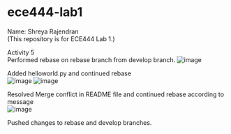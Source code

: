 # ece444-lab1
Name: Shreya Rajendran  
(This repository is for ECE444 Lab 1.)  
  
Activity 5  
Performed rebase on rebase branch from develop branch.
![image](https://user-images.githubusercontent.com/90438521/133871455-b5dc56e3-3530-4ff6-9cd4-3c95938f7c2e.png)
   
Added helloworld.py and continued rebase  
![image](https://user-images.githubusercontent.com/90438521/133871524-f7c4ecab-b244-4eb5-92bf-8beaffd0e0c9.png)
![image](https://user-images.githubusercontent.com/90438521/133871532-9fbfe430-b8c4-44a6-97ce-e9366ee6adb6.png)
 
Resolved Merge conflict in README file and continued rebase according to message  
![image](https://user-images.githubusercontent.com/90438521/133871562-7300c090-a45f-45e2-83ee-9f28c65cf1d1.png)

Pushed changes to rebase and develop branches.
